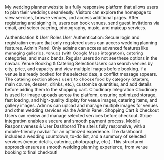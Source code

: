 My wedding planner website is a fully responsive platform that allows users to plan their weddings seamlessly. Visitors can explore the homepage to view services, browse venues, and access additional pages. After registering and signing in, users can book venues, send guest invitations via email, and select catering, photography, music, and makeup services.

Authentication & User Roles
User Authentication: Secure login and registration ensure that only registered users can access wedding planning features.
Admin Panel: Only admins can access advanced features like managing galleries, venues (with Google Maps integration), catering categories, and music bands. Regular users do not see these options in the navbar.
Venue Booking & Catering Selection
Users can search venues by city, price, and capacity and view multiple images before booking. If a venue is already booked for the selected date, a conflict message appears.
The catering section allows users to choose food by category (starters, main course, dessert, drinks, etc.), customize quantities, and add details before adding them to the shopping cart.
Cloudinary Integration
Cloudinary is used for image uploads across the platform, ensuring optimized storage, fast loading, and high-quality display for venue images, catering items, and gallery images.
Admins can upload and manage multiple images for venues and other wedding services via the Admin Panel.
Shopping Cart & Checkout
Users can review and manage selected services before checkout.
Stripe integration enables a secure and smooth payment process.
Mobile Responsiveness & User Dashboard
The site is fully responsive, with a mobile-friendly navbar for an optimized experience.
The dashboard includes a wedding countdown, to-do list, and a summary of selected services (venue details, catering, photography, etc.).
This structured approach ensures a smooth wedding planning experience, from venue booking to final checkout!
